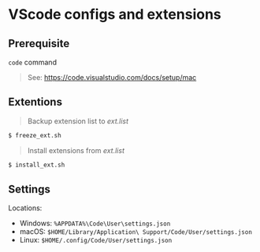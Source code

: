 # VScode configs and extensions

## Prerequisite

`code` command
> See: https://code.visualstudio.com/docs/setup/mac

## Extentions

> Backup extension list to *ext.list*

```bash
$ freeze_ext.sh
```

> Install extensions from *ext.list*

```bash
$ install_ext.sh
```

## Settings

Locations:
- Windows: `%APPDATA%\Code\User\settings.json`
- macOS: `$HOME/Library/Application\ Support/Code/User/settings.json`
- Linux: `$HOME/.config/Code/User/settings.json`
